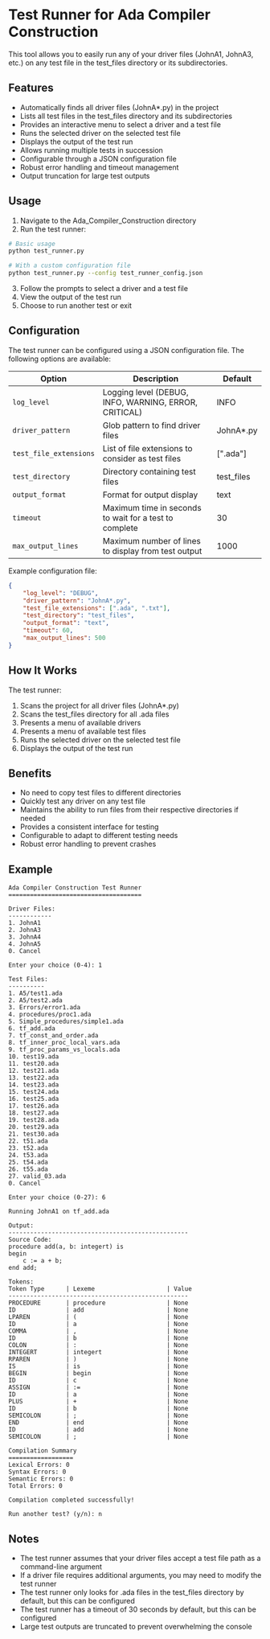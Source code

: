 # Test Runner for Ada Compiler Construction

This tool allows you to easily run any of your driver files (JohnA1, JohnA3, etc.) on any test file in the test_files directory or its subdirectories.

## Features

- Automatically finds all driver files (JohnA*.py) in the project
- Lists all test files in the test_files directory and its subdirectories
- Provides an interactive menu to select a driver and a test file
- Runs the selected driver on the selected test file
- Displays the output of the test run
- Allows running multiple tests in succession
- Configurable through a JSON configuration file
- Robust error handling and timeout management
- Output truncation for large test outputs

## Usage

1. Navigate to the Ada_Compiler_Construction directory
2. Run the test runner:

```bash
# Basic usage
python test_runner.py

# With a custom configuration file
python test_runner.py --config test_runner_config.json
```

3. Follow the prompts to select a driver and a test file
4. View the output of the test run
5. Choose to run another test or exit

## Configuration

The test runner can be configured using a JSON configuration file. The following options are available:

| Option | Description | Default |
|--------|-------------|---------|
| `log_level` | Logging level (DEBUG, INFO, WARNING, ERROR, CRITICAL) | INFO |
| `driver_pattern` | Glob pattern to find driver files | JohnA*.py |
| `test_file_extensions` | List of file extensions to consider as test files | [".ada"] |
| `test_directory` | Directory containing test files | test_files |
| `output_format` | Format for output display | text |
| `timeout` | Maximum time in seconds to wait for a test to complete | 30 |
| `max_output_lines` | Maximum number of lines to display from test output | 1000 |

Example configuration file:

```json
{
    "log_level": "DEBUG",
    "driver_pattern": "JohnA*.py",
    "test_file_extensions": [".ada", ".txt"],
    "test_directory": "test_files",
    "output_format": "text",
    "timeout": 60,
    "max_output_lines": 500
}
```

## How It Works

The test runner:

1. Scans the project for all driver files (JohnA*.py)
2. Scans the test_files directory for all .ada files
3. Presents a menu of available drivers
4. Presents a menu of available test files
5. Runs the selected driver on the selected test file
6. Displays the output of the test run

## Benefits

- No need to copy test files to different directories
- Quickly test any driver on any test file
- Maintains the ability to run files from their respective directories if needed
- Provides a consistent interface for testing
- Configurable to adapt to different testing needs
- Robust error handling to prevent crashes

## Example

```
Ada Compiler Construction Test Runner
=====================================

Driver Files:
------------
1. JohnA1
2. JohnA3
3. JohnA4
4. JohnA5
0. Cancel

Enter your choice (0-4): 1

Test Files:
----------
1. A5/test1.ada
2. A5/test2.ada
3. Errors/error1.ada
4. procedures/proc1.ada
5. Simple_procedures/simple1.ada
6. tf_add.ada
7. tf_const_and_order.ada
8. tf_inner_proc_local_vars.ada
9. tf_proc_params_vs_locals.ada
10. test19.ada
11. test20.ada
12. test21.ada
13. test22.ada
14. test23.ada
15. test24.ada
16. test25.ada
17. test26.ada
18. test27.ada
19. test28.ada
20. test29.ada
21. test30.ada
22. t51.ada
23. t52.ada
24. t53.ada
25. t54.ada
26. t55.ada
27. valid_03.ada
0. Cancel

Enter your choice (0-27): 6

Running JohnA1 on tf_add.ada

Output:
--------------------------------------------------
Source Code:
procedure add(a, b: integert) is
begin
    c := a + b;
end add;

Tokens:
Token Type      | Lexeme                    | Value
--------------------------------------------------
PROCEDURE       | procedure                 | None
ID              | add                       | None
LPAREN          | (                         | None
ID              | a                         | None
COMMA           | ,                         | None
ID              | b                         | None
COLON           | :                         | None
INTEGERT        | integert                  | None
RPAREN          | )                         | None
IS              | is                        | None
BEGIN           | begin                     | None
ID              | c                         | None
ASSIGN          | :=                        | None
ID              | a                         | None
PLUS            | +                         | None
ID              | b                         | None
SEMICOLON       | ;                         | None
END             | end                       | None
ID              | add                       | None
SEMICOLON       | ;                         | None

Compilation Summary
==================
Lexical Errors: 0
Syntax Errors: 0
Semantic Errors: 0
Total Errors: 0

Compilation completed successfully!

Run another test? (y/n): n
```

## Notes

- The test runner assumes that your driver files accept a test file path as a command-line argument
- If a driver file requires additional arguments, you may need to modify the test runner
- The test runner only looks for .ada files in the test_files directory by default, but this can be configured
- The test runner has a timeout of 30 seconds by default, but this can be configured
- Large test outputs are truncated to prevent overwhelming the console 